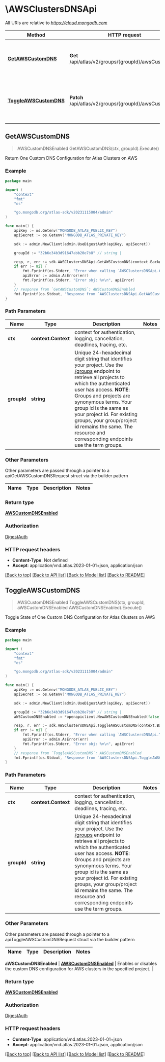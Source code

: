 # \AWSClustersDNSApi

All URIs are relative to *https://cloud.mongodb.com*

Method | HTTP request | Description
------------- | ------------- | -------------
[**GetAWSCustomDNS**](AWSClustersDNSApi.md#GetAWSCustomDNS) | **Get** /api/atlas/v2/groups/{groupId}/awsCustomDNS | Return One Custom DNS Configuration for Atlas Clusters on AWS
[**ToggleAWSCustomDNS**](AWSClustersDNSApi.md#ToggleAWSCustomDNS) | **Patch** /api/atlas/v2/groups/{groupId}/awsCustomDNS | Toggle State of One Custom DNS Configuration for Atlas Clusters on AWS



## GetAWSCustomDNS

> AWSCustomDNSEnabled GetAWSCustomDNS(ctx, groupId).Execute()

Return One Custom DNS Configuration for Atlas Clusters on AWS


### Example

```go
package main

import (
    "context"
    "fmt"
    "os"

    "go.mongodb.org/atlas-sdk/v20231115004/admin"
)

func main() {
    apiKey := os.Getenv("MONGODB_ATLAS_PUBLIC_KEY")
    apiSecret := os.Getenv("MONGODB_ATLAS_PRIVATE_KEY")

    sdk := admin.NewClient(admin.UseDigestAuth(apiKey, apiSecret))

    groupId := "32b6e34b3d91647abb20e7b8" // string | 

    resp, r, err := sdk.AWSClustersDNSApi.GetAWSCustomDNS(context.Background(), groupId).Execute()
    if err != nil {
        fmt.Fprintf(os.Stderr, "Error when calling `AWSClustersDNSApi.GetAWSCustomDNS``: %v\n", err)
        apiError := admin.AsError(err)
        fmt.Fprintf(os.Stderr, "Error obj: %v\n", apiError)
    }
    // response from `GetAWSCustomDNS`: AWSCustomDNSEnabled
    fmt.Fprintf(os.Stdout, "Response from `AWSClustersDNSApi.GetAWSCustomDNS`: %v\n", resp)
}
```

### Path Parameters


Name | Type | Description  | Notes
------------- | ------------- | ------------- | -------------
**ctx** | **context.Context** | context for authentication, logging, cancellation, deadlines, tracing, etc.
**groupId** | **string** | Unique 24-hexadecimal digit string that identifies your project. Use the [/groups](#tag/Projects/operation/listProjects) endpoint to retrieve all projects to which the authenticated user has access.  **NOTE**: Groups and projects are synonymous terms. Your group id is the same as your project id. For existing groups, your group/project id remains the same. The resource and corresponding endpoints use the term groups. | 

### Other Parameters

Other parameters are passed through a pointer to a apiGetAWSCustomDNSRequest struct via the builder pattern


Name | Type | Description  | Notes
------------- | ------------- | ------------- | -------------


### Return type

[**AWSCustomDNSEnabled**](AWSCustomDNSEnabled.md)

### Authorization
[DigestAuth](../README.md#Authentication)

### HTTP request headers

- **Content-Type**: Not defined
- **Accept**: application/vnd.atlas.2023-01-01+json, application/json

[[Back to top]](#) [[Back to API list]](../README.md#documentation-for-api-endpoints)
[[Back to Model list]](../README.md#documentation-for-models)
[[Back to README]](../README.md)


## ToggleAWSCustomDNS

> AWSCustomDNSEnabled ToggleAWSCustomDNS(ctx, groupId, aWSCustomDNSEnabled AWSCustomDNSEnabled).Execute()

Toggle State of One Custom DNS Configuration for Atlas Clusters on AWS


### Example

```go
package main

import (
    "context"
    "fmt"
    "os"

    "go.mongodb.org/atlas-sdk/v20231115004/admin"
)

func main() {
    apiKey := os.Getenv("MONGODB_ATLAS_PUBLIC_KEY")
    apiSecret := os.Getenv("MONGODB_ATLAS_PRIVATE_KEY")

    sdk := admin.NewClient(admin.UseDigestAuth(apiKey, apiSecret))

    groupId := "32b6e34b3d91647abb20e7b8" // string | 
    aWSCustomDNSEnabled := *openapiclient.NewAWSCustomDNSEnabled(false) // AWSCustomDNSEnabled | 

    resp, r, err := sdk.AWSClustersDNSApi.ToggleAWSCustomDNS(context.Background(), groupId, &aWSCustomDNSEnabled).Execute()
    if err != nil {
        fmt.Fprintf(os.Stderr, "Error when calling `AWSClustersDNSApi.ToggleAWSCustomDNS``: %v\n", err)
        apiError := admin.AsError(err)
        fmt.Fprintf(os.Stderr, "Error obj: %v\n", apiError)
    }
    // response from `ToggleAWSCustomDNS`: AWSCustomDNSEnabled
    fmt.Fprintf(os.Stdout, "Response from `AWSClustersDNSApi.ToggleAWSCustomDNS`: %v\n", resp)
}
```

### Path Parameters


Name | Type | Description  | Notes
------------- | ------------- | ------------- | -------------
**ctx** | **context.Context** | context for authentication, logging, cancellation, deadlines, tracing, etc.
**groupId** | **string** | Unique 24-hexadecimal digit string that identifies your project. Use the [/groups](#tag/Projects/operation/listProjects) endpoint to retrieve all projects to which the authenticated user has access.  **NOTE**: Groups and projects are synonymous terms. Your group id is the same as your project id. For existing groups, your group/project id remains the same. The resource and corresponding endpoints use the term groups. | 

### Other Parameters

Other parameters are passed through a pointer to a apiToggleAWSCustomDNSRequest struct via the builder pattern


Name | Type | Description  | Notes
------------- | ------------- | ------------- | -------------

 **aWSCustomDNSEnabled** | [**AWSCustomDNSEnabled**](AWSCustomDNSEnabled.md) | Enables or disables the custom DNS configuration for AWS clusters in the specified project. | 

### Return type

[**AWSCustomDNSEnabled**](AWSCustomDNSEnabled.md)

### Authorization
[DigestAuth](../README.md#Authentication)

### HTTP request headers

- **Content-Type**: application/vnd.atlas.2023-01-01+json
- **Accept**: application/vnd.atlas.2023-01-01+json, application/json

[[Back to top]](#) [[Back to API list]](../README.md#documentation-for-api-endpoints)
[[Back to Model list]](../README.md#documentation-for-models)
[[Back to README]](../README.md)

